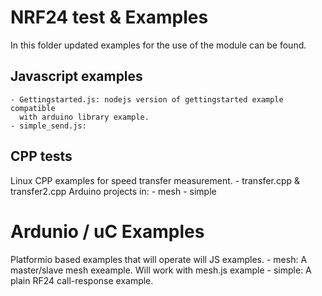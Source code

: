 # NRF24 test & Examples
In this folder updated examples for the use of the module can be found.

## Javascript examples
    - Gettingstarted.js: nodejs version of gettingstarted example compatible
      with arduino library example.
    - simple_send.js: 

## CPP tests
Linux CPP examples for speed transfer measurement.
    - transfer.cpp & transfer2.cpp
Arduino projects in:
    - mesh
    - simple
# Ardunio / uC Examples
Platformio based examples that will operate will JS examples.
    - mesh: A master/slave mesh exeample. Will work with mesh.js example
    - simple: A plain RF24 call-response example.
